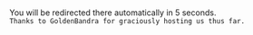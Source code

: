 \
You will be redirected there automatically in 5 seconds.\
`Thanks to GoldenBandra for graciously hosting us thus far.`
